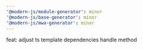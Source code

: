 ```yaml
---
'@modern-js/module-generator': minor
'@modern-js/base-generator': minor
'@modern-js/mwa-generator': minor
---
```


feat: adjust ts template dependencies handle method
